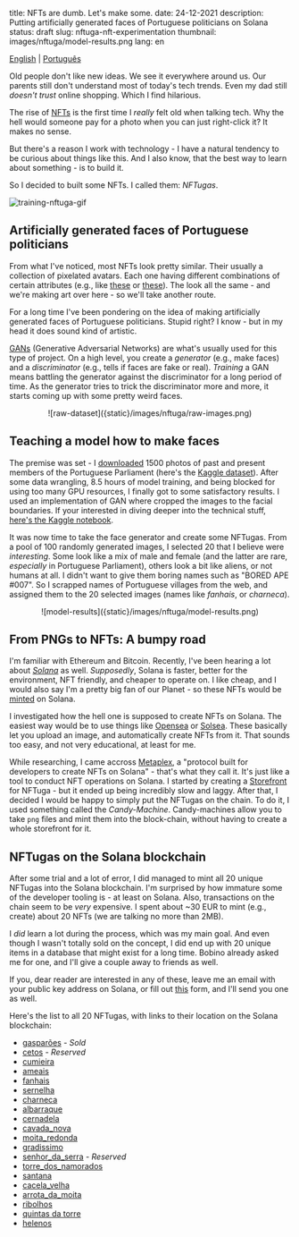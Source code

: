 title: NFTs are dumb. Let's make some.
date: 24-12-2021
description: Putting artificially generated faces of Portuguese politicians on Solana
status: draft
slug: nftuga-nft-experimentation
thumbnail: images/nftuga/model-results.png
lang: en

[English](/blog/nftuga-nft-experimentation) | [Português](/nftuga-nft-experimentation-pt) 

Old people don't like new ideas. We see it everywhere around us. Our parents still don't understand most of today's tech trends. Even my dad still *doesn't trust* online shopping. Which I find hilarious.

The rise of [NFTs](https://www.theverge.com/22310188/nft-explainer-what-is-blockchain-crypto-art-faq) is the first time I *really* felt old when talking tech. Why the hell would someone pay for a photo when you can just right-click it? It makes no sense. 

But there's a reason I work with technology - I have a natural tendency to be curious about things like this. And I also know, that the best way to learn about something - is to build it. 

So I decided to built some NFTs. I called them: *NFTugas*.

![training-nftuga-gif]({static}/images/nftuga/nftuga-gif.gif)

## Artificially generated faces of Portuguese politicians

From what I've noticed, most NFTs look pretty similar. Their usually a collection of pixelated avatars. Each one having different combinations of certain attributes (e.g., like [these](https://opensea.io/collection/boredapeyachtclub) or [these](https://www.larvalabs.com/cryptopunks)). The look all the same - and we're making art over here - so we'll take another route.

For a long time I've been pondering on the idea of making artificially generated faces of Portuguese politicians. Stupid right? I know - but in my head it does sound kind of artistic. 

[GANs](https://en.wikipedia.org/wiki/Generative_adversarial_network) (Generative Adversarial Networks) are what's usually used for this type of project. On a high level, you create a *generator* (e.g., make faces) and a *discriminator* (e.g., tells if faces are fake or real). *Training* a GAN means battling the generator against the discriminator for a long period of time. As the generator tries to trick the discriminator more and more, it starts coming up with some pretty weird faces.

<center>
![raw-dataset]({static}/images/nftuga/raw-images.png)
</center>

## Teaching a model how to make faces

The premise was set -  I [downloaded](https://github.com/duarteocarmo/nftuga/blob/master/download_images.py) 1500 photos of past and present members of the Portuguese Parliament (here's the [Kaggle dataset](https://www.kaggle.com/duarteocarmo/diplomatas-download)). After some data wrangling, 8.5 hours of model training, and being blocked for using too many GPU resources, I finally got to some satisfactory results. I used an implementation of GAN where cropped the images to the facial boundaries. If your interested in diving deeper into the technical stuff, [here's the Kaggle notebook](https://www.kaggle.com/duarteocarmo/nftuga-training). 


It was now time to take the face generator and create some NFTugas. From a pool of 100 randomly generated images, I selected 20 that I believe were *interesting*. Some look like a mix of male and female (and the latter are rare, *especially* in Portuguese Parliament), others look a bit like aliens, or not humans at all. I didn't want to give them boring names such as "BORED APE #007". So I scrapped names of Portuguese villages from the web, and assigned them to the 20 selected images (names like *fanhais*, or *charneca*). 

<center>
![model-results]({static}/images/nftuga/model-results.png)
</center>

## From PNGs to NFTs: A bumpy road

I'm familiar with Ethereum and Bitcoin. Recently, I've been hearing a lot about *[Solana](https://solana.com)* as well. *Supposedly*, Solana is faster, better for the environment, NFT friendly, and cheaper to operate on. I like cheap, and I would also say I'm a pretty big fan of our Planet - so these NFTs would be [minted](https://www.sofi.com/learn/content/what-is-nft-minting/) on Solana. 

I investigated how the hell one is supposed to create NFTs on Solana. The easiest way would be to use things like [Opensea](https://opensea.io) or [Solsea](https://solsea.io/). These basically let you upload an image, and automatically create NFTs from it. That sounds too easy, and not very educational, at least for me.

While researching, I came accross [Metaplex](https://github.com/metaplex-foundation/metaplex), a "protocol built for developers to create NFTs on Solana" - that's what they call it. It's just like a tool to conduct NFT operations on Solana. I started by creating a [Storefront](https://docs.metaplex.com/create-store/init-store) for NFTuga - but it ended up being incredibly slow and laggy. After that, I decided I would be happy to simply put the NFTugas on the chain. To do it, I used something called the *Candy-Machine*. Candy-machines allow you to take `png` files and mint them into the block-chain, without having to create a whole storefront for it.

## NFTugas on the Solana blockchain

After some trial and a lot of error, I did managed to mint all 20 unique NFTugas into the Solana blockchain. I'm surprised by how immature some of the developer tooling is - at least on Solana. Also, transactions on the chain seem to be *very* expensive. I spent about ~30 EUR to mint (e.g., create) about 20 NFTs (we are talking no more than 2MB). 

I *did* learn a lot during the process, which was my main goal.  And even though I wasn't totally sold on the concept, I did end up with 20 unique items in a database that might exist for a long time. Bobino already asked me for one, and I'll give a couple away to friends as well. 

If you, dear reader are interested in any of these, leave me an email with your public key address on Solana, or fill out [this](https://forms.gle/q9NeyfQdwbFBaSbc8) form, and I'll send you one as well. 

Here's the list to all 20 NFTugas, with links to their location on the Solana blockchain:

- [gasparões](https://explorer.solana.com/address/EmfVGHYqTa76x82jh8133Hp6iQvE43e8NSimfm4jXywq) - *Sold*
- [cetos](https://explorer.solana.com/address/HLugPDkBNZfgFhvuHeYxP5W9LEYbQi2BmPaYkyek7vKm) - *Reserved*
- [cumieira](https://explorer.solana.com/address/BU1ZcT5xthBfiF9tgSKUACVKdCEvvZppbST2Eh7gHz9H) 
- [ameais](https://explorer.solana.com/address/)
- [fanhais](https://explorer.solana.com/address/GG2wNV2gJTgnsfNbryc3Eb7pKHvxr1hEMU192y6pxtUY)
- [sernelha](https://explorer.solana.com/address/391L2c8ZDHZExvfN6joy36Pna4K1pLEPBYz6Ay7wo5zM)
- [charneca](https://explorer.solana.com/address/8hf2UiWPtpmuE7gPFu3D2cU3b4z2PRNHG9BxSUVwvkaR)
- [albarraque](https://explorer.solana.com/address/85Cm9f2XUWSEsCWwHibce2miitcrz2ajCvx6AQ2ACmpd)
- [cernadela](https://explorer.solana.com/address/F7ni1Qa9iSiVK8yLr4ZwPUKbAriRzaNUjeTcHUqgW1bQ)
- [cavada_nova](https://explorer.solana.com/address/6pxqLQs9w4c2tyKJ4jRnpFcdi1G5Zo31McnqzihmNSxp)
- [moita_redonda](https://explorer.solana.com/address/7niUipVkr58B6zfdx92VUNak1CBWxMfEaAu3MJ5xy8Zv)
- [gradissimo](https://explorer.solana.com/address/GSaAtwFjja979nSYeK7jYJ5rF5teDKGHyie2MPjV7KXG)
- [senhor_da_serra](https://explorer.solana.com/address/Caiv1ZKkqxg4x2tKK422ny51MDuvCqkSgnX8jbkRYspj) - *Reserved*
- [torre_dos_namorados](https://explorer.solana.com/address/ESRtgAmNRaxupepvuFD61JFDS85j9YRfc6cDJX633Uw6)
- [santana](https://explorer.solana.com/address/AntpwziEwHw9SaSAUF1cpXysDbVrfnZfzbB61jSC6DP1)
- [cacela_velha](https://explorer.solana.com/address/HiRHzSe8CCjTqdGTtojKiKf45t3WJsPieu54Vd2XAEJP)
- [arrota_da_moita](https://explorer.solana.com/address/gNZ6g1jn1QRmSNuaHLaLSqpZebZT4fEgfy8R14rTBHS)
- [ribolhos](https://explorer.solana.com/address/CYDXjb7D4rkTt1JWvc7DSRtf5pRWADFTiNJGRuUMi3kQ)
- [quintas da torre](https://explorer.solana.com/address/7LQ2r5p7cQrabyWK8hgHEcHnasMkqabwyrpY2ikPrDqW)
- [helenos](https://explorer.solana.com/address/GiB3Goa2nEBFKLdZjNxrXGjBfNasEXopCR18NaUTR2fc)

